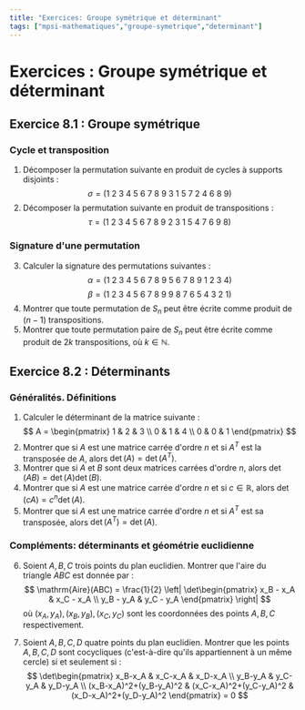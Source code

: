 ```yaml
---
title: "Exercices: Groupe symétrique et déterminant"
tags: ["mpsi-mathematiques","groupe-symetrique","determinant"]
---
```


# Exercices : Groupe symétrique et déterminant

## Exercice 8.1 : Groupe symétrique

### Cycle et transposition

1. Décomposer la permutation suivante en produit de cycles à supports disjoints :
   $$
   \sigma = (1\ 2\ 3\ 4\ 5\ 6\ 7\ 8\ 9\ 3\ 1\ 5\ 7\ 2\ 4\ 6\ 8\ 9)
   $$
2. Décomposer la permutation suivante en produit de transpositions :
   $$
   \tau = (1\ 2\ 3\ 4\ 5\ 6\ 7\ 8\ 9\ 2\ 3\ 1\ 5\ 4\ 7\ 6\ 9\ 8)
   $$

### Signature d'une permutation

3. Calculer la signature des permutations suivantes :
   $$
   \alpha = (1\ 2\ 3\ 4\ 5\ 6\ 7\ 8\ 9\ 5\ 6\ 7\ 8\ 9\ 1\ 2\ 3\ 4)
   $$
   $$
   \beta = (1\ 2\ 3\ 4\ 5\ 6\ 7\ 8\ 9\ 9\ 8\ 7\ 6\ 5\ 4\ 3\ 2\ 1)
   $$
4. Montrer que toute permutation de $S_n$ peut être écrite comme produit de $(n-1)$ transpositions.
5. Montrer que toute permutation paire de $S_n$ peut être écrite comme produit de $2k$ transpositions, où $k\in\mathbb{N}$.

## Exercice 8.2 : Déterminants

### Généralités. Définitions

1. Calculer le déterminant de la matrice suivante :
   $$
   A = \begin{pmatrix} 1 & 2 & 3 \\ 0 & 1 & 4 \\ 0 & 0 & 1 \end{pmatrix}
   $$
2. Montrer que si $A$ est une matrice carrée d'ordre $n$ et si $A^T$ est la transposée de $A$, alors $\det(A) = \det(A^T)$.
3. Montrer que si $A$ et $B$ sont deux matrices carrées d'ordre $n$, alors $\det(AB) = \det(A)\det(B)$.
4. Montrer que si $A$ est une matrice carrée d'ordre $n$ et si $c\in\mathbb{R}$, alors $\det(cA) = c^n\det(A)$.
5. Montrer que si $A$ est une matrice carrée d'ordre $n$ et si $A^T$ est sa transposée, alors $\det(A^T) = \det(A)$.

### Compléments: déterminants et géométrie euclidienne

6. Soient $A,B,C$ trois points du plan euclidien. Montrer que l'aire du triangle $ABC$ est donnée par :
   $$
   \mathrm{Aire}(ABC) = \frac{1}{2} \left| \det\begin{pmatrix} x_B - x_A & x_C - x_A \\ y_B - y_A & y_C - y_A \end{pmatrix} \right|
   $$
   où $(x_A, y_A), (x_B, y_B), (x_C, y_C)$ sont les coordonnées des points $A,B,C$ respectivement.

7. Soient $A,B,C,D$ quatre points du plan euclidien. Montrer que les points $A,B,C,D$ sont cocycliques (c'est-à-dire qu'ils appartiennent à un même cercle) si et seulement si :
   $$
   \det\begin{pmatrix}
   x_B-x_A & x_C-x_A & x_D-x_A \\
   y_B-y_A & y_C-y_A & y_D-y_A \\
   (x_B-x_A)^2+(y_B-y_A)^2 & (x_C-x_A)^2+(y_C-y_A)^2 & (x_D-x_A)^2+(y_D-y_A)^2
   \end{pmatrix} = 0
   $$